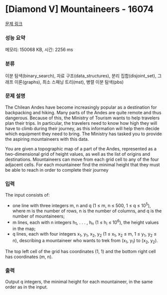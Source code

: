 # [Diamond V] Mountaineers - 16074 

[문제 링크](https://www.acmicpc.net/problem/16074) 

### 성능 요약

메모리: 150068 KB, 시간: 2256 ms

### 분류

이분 탐색(binary_search), 자료 구조(data_structures), 분리 집합(disjoint_set), 그래프 이론(graphs), 최소 스패닝 트리(mst), 병렬 이분 탐색(pbs)

### 문제 설명

<p>The Chilean Andes have become increasingly popular as a destination for backpacking and hiking. Many parts of the Andes are quite remote and thus dangerous. Because of this, the Ministry of Tourism wants to help travelers plan their trips. In particular, the travelers need to know how high they will have to climb during their journey, as this information will help them decide which equipment they need to bring. The Ministry has tasked you to provide the aspiring mountaineers with this data.</p>

<p>You are given a topographic map of a part of the Andes, represented as a two-dimensional grid of height values, as well as the list of origins and destinations. Mountaineers can move from each grid cell to any of the four adjacent cells. For each mountaineer find the minimal height that they must be able to reach in order to complete their journey</p>

### 입력 

 <p>The input consists of:</p>

<ul>
	<li>one line with three integers m, n and q (1 ≤ m, n ≤ 500, 1 ≤ q ≤ 10<sup>5</sup>), where m is the number of rows, n is the number of columns, and q is the number of mountaineers;</li>
	<li>m lines, each with n integers h<sub>1</sub>, . . . , h<sub>n</sub> (1 ≤ h<sub>i</sub> ≤ 10<sup>6</sup>), the height values in the map;</li>
	<li>q lines, each with four integers x<sub>1</sub>, y<sub>1</sub>, x<sub>2</sub>, y<sub>2</sub> (1 ≤ x<sub>1</sub>, x<sub>2</sub> ≤ m, 1 ≤ y<sub>1</sub>, y<sub>2</sub> ≤ n), describing a mountaineer who wants to trek from (x<sub>1</sub>, y<sub>1</sub>) to (x<sub>2</sub>, y<sub>2</sub>).</li>
</ul>

<p>The top left cell of the grid has coordinates (1, 1) and the bottom right cell has coordinates (m, n).</p>

### 출력 

 <p>Output q integers, the minimal height for each mountaineer, in the same order as in the input.</p>

